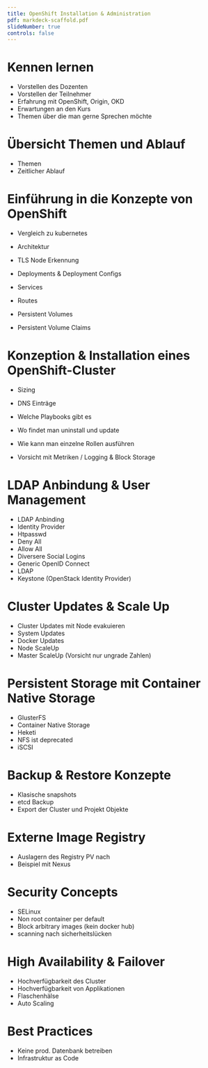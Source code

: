 ```yaml
---
title: OpenShift Installation & Administration
pdf: markdeck-scaffold.pdf
slideNumber: true
controls: false
---
```





# Kennen lernen

- Vorstellen des Dozenten
- Vorstellen der Teilnehmer
- Erfahrung mit OpenShift, Origin, OKD
- Erwartungen an den Kurs
- Themen über die man gerne Sprechen möchte



# Übersicht Themen und Ablauf

- Themen
- Zeitlicher Ablauf


# Einführung in die Konzepte von OpenShift
- Vergleich zu kubernetes
- Architektur
- TLS Node Erkennung
  
- Deployments & Deployment Configs
- Services
- Routes

- Persistent Volumes
- Persistent Volume Claims



# Konzeption & Installation eines OpenShift-Cluster
- Sizing
- DNS Einträge
- Welche Playbooks gibt es
- Wo findet man uninstall und update
- Wie kann man einzelne Rollen ausführen


- Vorsicht mit Metriken / Logging & Block Storage

# LDAP Anbindung & User Management

- LDAP Anbinding
- Identity Provider
- Htpasswd
- Deny All
- Allow All
- Diversere Social Logins
- Generic OpenID Connect
- LDAP
- Keystone (OpenStack Identity Provider)


# Cluster Updates & Scale Up
- Cluster Updates mit Node evakuieren
- System Updates
- Docker Updates
- Node ScaleUp
- Master ScaleUp (Vorsicht nur ungrade Zahlen)

# Persistent Storage mit Container Native Storage
- GlusterFS
- Container Native Storage
- Heketi
- NFS ist deprecated
- iSCSI

# Backup & Restore Konzepte
- Klasische snapshots
- etcd Backup
- Export der Cluster und Projekt Objekte

# Externe Image Registry
- Auslagern des Registry PV nach 
- Beispiel mit Nexus

# Security Concepts
- SELinux
- Non root container per default
- Block arbitrary images (kein docker hub)
- scanning nach sicherheitslücken



# High Availability & Failover
- Hochverfügbarkeit des Cluster
- Hochverfügbarkeit von Applikationen
- Flaschenhälse
- Auto Scaling

# Best Practices
- Keine prod. Datenbank betreiben
- Infrastruktur as Code